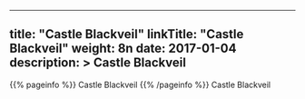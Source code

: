 
---
title: "Castle Blackveil"
linkTitle: "Castle Blackveil"
weight: 8n
date: 2017-01-04
description: >
 Castle Blackveil
---

{{% pageinfo %}}
Castle Blackveil
{{% /pageinfo %}}
Castle Blackveil
